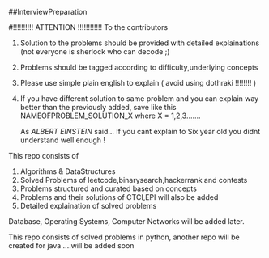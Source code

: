 ##InterviewPreparation

#!!!!!!!!!! ATTENTION !!!!!!!!!!!!
To the contributors
1. Solution to the problems should be provided with detailed explainations (not everyone is sherlock who can decode ;)
2. Problems should be tagged according to difficulty,underlying concepts
3. Please use simple plain english to explain ( avoid using dothraki !!!!!!!! )
4. If you have different solution to same problem and you can explain way better than the previously added, save like this NAMEOFPROBLEM_SOLUTION_X
   where X = 1,2,3.......
   
   As *ALBERT EINSTEIN* said... If you cant explain to Six year old you didnt understand well enough !

This repo consists of
1. Algorithms & DataStructures
2. Solved Problems of leetcode,binarysearch,hackerrank and contests
3. Problems structured and curated based on concepts
4. Problems and their solutions of CTCI,EPI will also be added
5. Detailed explaination of solved problems

Database, Operating Systems, Computer Networks will be added later.

This repo consists of solved problems in python, another repo will be created for java ....will be added soon
